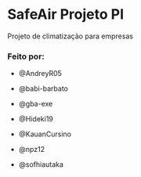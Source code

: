 # SafeAir Projeto PI
Projeto de climatização para empresas

### Feito por:
- @AndreyR05

- @babi-barbato

- @gba-exe

- @Hideki19

- @KauanCursino

- @npz12

- @sofhiautaka